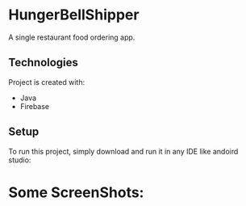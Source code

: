 # HungerBellShipper
A single restaurant food ordering app.<br />
	
## Technologies
Project is created with:
* Java
* Firebase
	
## Setup
To run this project, simply download and run it in any IDE like andoird studio:
# Some ScreenShots:<br />
